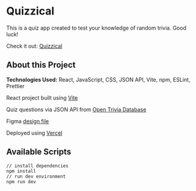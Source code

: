 # Quizzical

This is a quiz app created to test your knowledge of random trivia. Good luck!

Check it out: [Quizzical](https://quizzical-alpha.vercel.app/)

## About this Project

**Technologies Used:** React, JavaScript, CSS, JSON API, Vite, npm, ESLint, Prettier

React project built using [Vite](https://vitejs.dev/)

Quiz questions via JSON API from [Open Trivia Database](https://opentdb.com/api_config.php)

Figma [design file](<https://www.figma.com/file/9yP5noyFXf3g7n5ETEqNH6/Quizzical-App-(Copy)?node-id=0%3A1>)

Deployed using [Vercel](https://vercel.com/)

## Available Scripts

```
// install dependencies
npm install
// run dev environment
npm run dev
```
